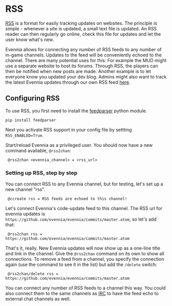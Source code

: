 # RSS


[RSS](http://en.wikipedia.org/wiki/RSS) is a format for easily tracking updates on websites. The
principle is simple - whenever a site is updated, a small text file is updated. An RSS reader can
then regularly go online, check this file for updates and let the user know what's new.

Evennia allows for connecting any number of RSS feeds to any number of in-game channels. Updates to
the feed will be conveniently echoed to the channel. There are many potential uses for this: For
example the MUD might use a separate website to host its forums. Through RSS, the players can then
be notified when new posts are made. Another example is to let everyone know you updated your dev
blog. Admins might also want to track the latest Evennia updates through our own RSS feed
[here](http://code.google.com/feeds/p/evennia/updates/basic).

## Configuring RSS

To use RSS, you first need to install the [feedparser](http://code.google.com/p/feedparser/) python
module.

    pip install feedparser

Next you activate RSS support in your config file by settting `RSS_ENABLED=True`. 

Start/reload Evennia as a privileged user. You should now have a new command available, `@rss2chan`:

     @rss2chan <evennia_channel> = <rss_url>

### Setting up RSS, step by step

You can connect RSS to any Evennia channel, but for testing, let's set up a new channel "rss".

     @ccreate rss = RSS feeds are echoed to this channel!

Let's connect Evennia's code-update feed to this channel. The RSS url for evennia updates is
`https://github.com/evennia/evennia/commits/master.atom`, so let's add that:

     @rss2chan rss = https://github.com/evennia/evennia/commits/master.atom

That's it, really. New Evennia updates will now show up as a one-line title and link in the channel.
Give the `@rss2chan` command on its own to show all connections. To remove a feed from a channel,
you specify the connection again (use the command to see it in the list) but add the `/delete`
switch:

     @rss2chan/delete rss = https://github.com/evennia/evennia/commits/master.atom

You can connect any number of RSS feeds to a channel this way. You could also connect them to the
same channels as [IRC](Setup/IRC) to have the feed echo to external chat channels as well.